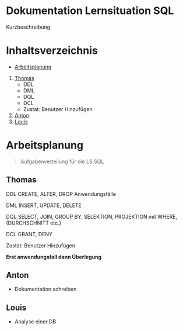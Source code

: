 
# Dokumentation Lernsituation SQL 

Kurzbeschreibung

# Inhaltsverzeichnis
 - [Arbeitsplanung](#Arbeitsplanung)
1. [Thomas](#Thomas)
	- DDL
	- DML
	- DQL
	- DCL
	- Zustat: Benutzer Hinzufügen
2. [Anton](#Anton)
3. [Louis](#Louis)

# Arbeitsplanung
> Aufgabenverteilung für die LS SQL

## Thomas
DDL
CREATE, ALTER, DROP Anwendungsfälle

DML
INSERT, UPDATE, DELETE

DQL
SELECT, JOIN, GROUP BY, SELEKTION, PROJEKTION mit WHERE, (DURCHSCHNITT etc.)

DCL
GRANT, DENY

Zustat: Benutzer Hinzufügen

**Erst anwendungsfall dann Überlegung**

## Anton
- Dokumentation schreiben

## Louis
- Analyse einer DB
